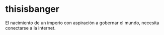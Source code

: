 # thisisbanger
El nacimiento de un imperio con aspiración a gobernar el mundo, necesita conectarse a la internet.
